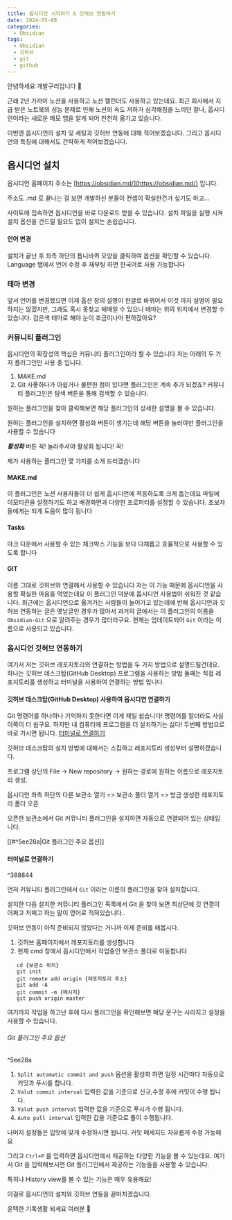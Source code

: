 ```yaml
---
title: 옵시디언 시작하기 & 깃허브 연동하기
date: 2024-05-08
categories:
  - Obsidian
tags:
  - Obsidian
  - 깃허브
  - git
  - github
---
```

안녕하세요 개발구리입니다 🐸

근래 2년 가까이 노션을 사용하고 노션 캘린더도 사용하고 있는데요. 
최근 회사에서 지급 받은 노트북의 성능 문제로 인해 노션의 속도 저하가 심각해짐을 느끼던 찰나, 옵시디언이라는 새로운 메모 앱을 알게 되어 천천히 옮기고 있습니다.

이번엔 옵시디언의 설치 및 세팅과 깃허브 연동에 대해 적어보겠습니다.
그리고 옵시디언의 특징에 대해서도 간략하게 적어보겠습니다.
## 옵시디언 설치
옵시디언 홈페이지 주소는 [https://obsidian.md/](https://obsidian.md/) 입니다.

주소도 .md 로 끝나는 걸 보면 개발하신 분들이 컨셉이 확실한건가 싶기도 하고...

사이트에 접속하면 옵시디언을 바로 다운로드 받을 수 있습니다.
설치 파일을 실행 시켜 설치 옵션을 건드릴 필요도 없이 설치는 손쉽습니다.

#### 언어 변경
설치가 끝난 후 좌측 하단의 톱니바퀴 모양을 클릭하여 옵션을 확인할 수 있습니다.
Language 탭에서 언어 수정 후 재부팅 하면 한국어로 사용 가능합니다

### 테마 변경

앞서 언어를 변경했으면 이제 옵션 창의 설명이 한글로 바뀌어서 이것 까지 설명이 필요하지는 않겠지만, 그래도 혹시 못찾고 헤매일 수 있으니 테마는 위의 위치에서 변경할 수 있습니다.
검은색 테마로 해야 눈이 조금이나마 편하잖아요?

### 커뮤니티 플러그인
옵시디언의 확장성의 핵심은 커뮤니티 플러그인이라 할 수 있습니다
저는 아래의 두 가지 플러그인만 사용 중 입니다.
1. MAKE.md
2. Git
사욯하다가 아쉽거나 불편한 점이 있다면 플러그인은 계속 추가 되겠죠?
커뮤니티 플러그인은 탐색 버튼을 통해 검색할 수 있습니다.

원하는 플러그인을 찾아 클릭해보면 해당 플러그인의 상세한 설명을 볼 수 있습니다.

원하는 플러그인을 설치하면 활성화 버튼이 생기는데 해당 버튼을 눌러야만 플러그인을 사용할 수 있습니다

***활성화*** 버튼 꼭! 눌러주셔야 활성화 됩니다! 꼭! 

제가 사용하는 플러그인 몇 가지를 소개 드리겠습니다

#### MAKE.md
이 플러그인은 노션 사용자들이 더 쉽게 옵시디언에 적응하도록 크게 돕는데요
파일에 이모티콘을 설정하기도 하고 배경화면과 다양한 프로퍼티를 설정할 수 있습니다.
초보자들에게는 되게 도움이 많이 됩니다

#### Tasks
마크 다운에서 사용할 수 있는 체크박스 기능을 보다 다채롭고 효율적으로 사용할 수 있도록 합니다

#### GIT
이름 그대로 깃허브와 연결해서 사용할 수 있습니다
저는 이 기능 때문에 옵시디언을 사용할 확실한 마음을 먹었는데요 이 플러그인 덕분에 옵시디언 사용법이 쉬워진 것 같습니다.
최근에는 옵시디언으로 옮겨가는 사람들이 늘어가고 있는데에 반해 옵시디언과 깃허브 연동하는 글은 옛날글인 경우가 많아서 과거의 글에서는 이 플러그인의 이름을 `Obsidian-Git` 으로 알려주는 경우가 많더라구요.
현재는 업데이트되어 `Git` 이라는 이름으로 사용되고 있습니다.

### 옵시디언 깃허브 연동하기

여기서 저는 깃허브 레포지토리와 연결하는 방법을 두 가지 방법으로 설명드릴건데요.
하나는 깃허브 데스크탑(GitHub Desktop) 프로그램을 사용하는 방법
둘째는 직접 레포지토리를 생성하고 터미널을 사용하여 연결하는 방법 입니다.

#### 깃허브 데스크탑(GitHub Desktop) 사용하여 옵시디연 연결하기
Git 명령어를 하나하나 기억하지 못한다면 이게 제일 쉽습니다!
명령어를 알더라도 사실 이쪽이 더 쉽구요. 하지만 내 컴퓨터에 프로그램을 더 설치하기는 싫다! 
두번째 방법으로 바로 가시면 됩니다. [터미널로 연결하기](#터미널로-연결하기)


깃허브 데스크탑의 설치 방법에 대해서는 스킵하고 레포지토리 생성부터 설명하겠습니다.

프로그램 상단의 File -> New repository -> 원하는 경로에 원하는 이름으로 레포지토리 생성.

옵시디언 좌측 하단의 다른 보관소 열기 => 보관소 폴더 열기 => 방금 생성한 레포지토리 폴더 오픈

오픈한 보관소에서 Git 커뮤니티 플러그인을 설치하면 자동으로 연결되어 있는 상태입니다.

[[#^5ee28a|Git 플러그인 주요 옵션]]

#### 터미널로 연결하기

^388844

먼저 커뮤니티 플러그인에서 `Git` 이라는 이름의 플러그인을 찾아 설치합니다.

설치한 다음 설치한 커뮤니티 플러그인 목록에서 Git 을 찾아 보면 최상단에 깃 연결이 어쩌고 저쩌고 하는 말이 영어로 적혀있습니다..

깃허브 연동이 아직 준비되지 않았다는 거니까 이제 준비를 해봅시다. 

1. 깃허브 홈페이지에서 레포지토리를 생성합니다
2. 현재 cmd 창에서 옵시디언에서 작업중인 보관소 폴더로 이동합니다
````
   cd {보관소 위치}
   git init
   git remote add origin {레포지토리 주소}
   git add -A
   git commit -m {메시지}
   git push origin master
````

여기까지 작업을 하고난 후에 다시 플러그인을 확인해보면 해당 문구는 사라지고 설정을 사용할 수 있습니다.

###### Git 플러그인 주요 옵션

^5ee28a

1. `Split automatic commit and push` 옵션을 활성화 하면 일정 시간마다 자동으로 커밋과 푸시를 합니다.
2. `Valut commit interval` 입력한 값을 기준으로 신규,수정 후에 커밋이 수행 됩니다.
3. `Valut push interval` 입력한 값을 기준으로 푸시가 수행 됩니다.
4. `Auto pull interval` 입력한 값을 기준으로 풀이 수행됩니다.

나머지 설정들은 입맛에 맞게 수정하시면 됩니다.
커밋 메세지도 자유롭게 수정 가능해요

그리고 `Ctrl+P` 를 입력하면 옵시디언에서 제공하는 다양한 기능을 볼 수 있는데요.
여기서 Git 을 입력해보시면 Git 플러그인에서 제공하는 기능들을 사용할 수 있습니다.

특히나 History view를 볼 수 있는 기능은 매우 유용해요!

이걸로 옵시디언의 설치와 깃허브 연동을 끝마치겠습니다.

윤택한 기록생활 되세요 여러분 🐸